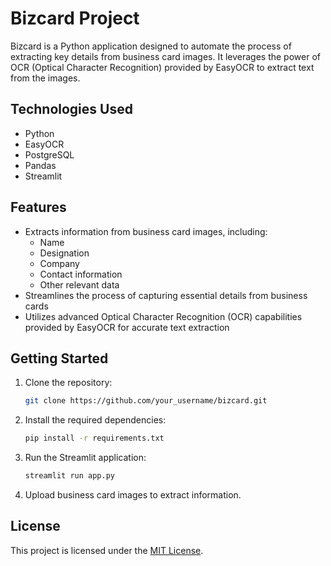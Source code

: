 # Bizcard Project

Bizcard is a Python application designed to automate the process of extracting key details from business card images. It leverages the power of OCR (Optical Character Recognition) provided by EasyOCR to extract text from the images.

## Technologies Used
- Python
- EasyOCR
- PostgreSQL
- Pandas
- Streamlit

## Features
- Extracts information from business card images, including:
  - Name
  - Designation
  - Company
  - Contact information
  - Other relevant data
- Streamlines the process of capturing essential details from business cards
- Utilizes advanced Optical Character Recognition (OCR) capabilities provided by EasyOCR for accurate text extraction

## Getting Started
1. Clone the repository:
   ```bash
   git clone https://github.com/your_username/bizcard.git
   ```

2. Install the required dependencies:
   ```bash
   pip install -r requirements.txt
   ```

3. Run the Streamlit application:
   ```bash
   streamlit run app.py
   ```

4. Upload business card images to extract information.

## License
This project is licensed under the [MIT License](LICENSE).
